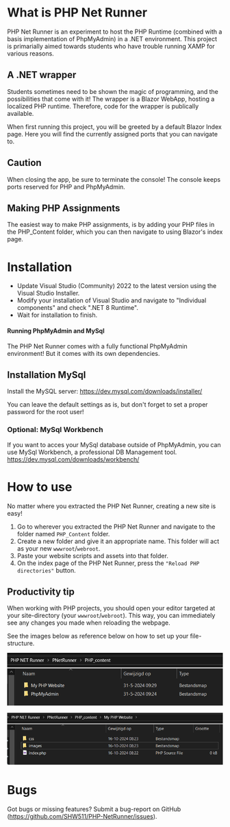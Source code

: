 # What is PHP Net Runner
PHP Net Runner is an experiment to host the PHP Runtime (combined with a basis implementation of PhpMyAdmin) in a .NET environment.
This project is primarially aimed towards students who have trouble running XAMP for various reasons.

## A .NET wrapper
Students sometimes need to be shown the magic of programming, and the possibilities that come with it! The wrapper is a Blazor WebApp, hosting a localized PHP runtime. Therefore, code for the wrapper is publically available.

When first running this project, you will be greeted by a default Blazor Index page. Here you will find the currently assigned ports that you can navigate to.

## Caution
When closing the app, be sure to terminate the console! The console keeps ports reserved for PHP and PhpMyAdmin.

## Making PHP Assignments
The easiest way to make PHP assignments, is by adding your PHP files in the PHP_Content folder, which you can then navigate to using Blazor's index page.

# Installation
 - Update Visual Studio (Community) 2022 to the latest version using the Visual Studio Installer.
 - Modify your installation of Visual Studio and navigate to "Individual components" and check ".NET 8 Runtime".
 - Wait for installation to finish.
 
#### Running PhpMyAdmin and MySql
The PHP Net Runner comes with a fully functional PhpMyAdmin environment! But it comes with its own dependencies.

## Installation MySql
Install the MySQL server:
https://dev.mysql.com/downloads/installer/ 

You can leave the default settings as is, but don't forget to set a proper password for the root user!

### Optional: MySql Workbench
If you want to acces your MySql database outside of PhpMyAdmin, you can use MySql Workbench, a professional DB Management tool.
https://dev.mysql.com/downloads/workbench/ 

# How to use
No matter where you extracted the PHP Net Runner, creating a new site is easy!
<ol>
    <li>Go to wherever you extracted the PHP Net Runner and navigate to the folder named <code>PHP_Content</code> folder.</li>
    <li>Create a new folder and give it an appropriate name. This folder will act as your new <code>wwwroot</code>/<code>webroot</code>.</i>
    <li>Paste your website scripts and assets into that folder.</li>
    <li>On the index page of the PHP Net Runner, press the <code>"Reload PHP directories"</code> button.</li>
</ol>

## Productivity tip
When working with PHP projects, you should open your editor targeted at your site-directory (your <code>wwwroot</code>/<code>webroot</code>). 
This way, you can immediately see any changes you made when reloading the webpage.

See the images below as reference below on how to set up your file-structure.

![alt text](\docs-assets\image.png)

![alt text](\docs-assets\image-2.png)

# Bugs
Got bugs or missing features? Submit a bug-report on GitHub (https://github.com/SHW511/PHP-NetRunner/issues).

